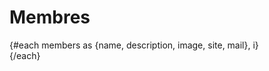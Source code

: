 <script>
     import Portrait from "$lib/components/Portrait.svelte";
     import Membres from "$lib/data/membres.json";
     let members = Membres;
</script>

# Membres

<div class="lg:grid sm:grid grid-cols-2 md:grid-cols-3 grid-rows-2 md:grid-rows-3 mx-auto gap-4">
     {#each members as {name, description, image, site, mail}, i}
          <div>
               <Portrait name={name} description={description} image={image} site={site} mail={mail}/>
          </div>
     {/each}
</div>
